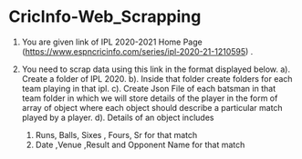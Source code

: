 # CricInfo-Web_Scrapping
1. You are given link of IPL 2020-2021 Home Page (https://www.espncricinfo.com/series/ipl-2020-21-1210595) .
         
2. You need to scrap data using this link in the format displayed below.
a). Create a folder of IPL 2020.
b). Inside that folder create folders for each team playing in that ipl.
c). Create Json File of each batsman in that team folder in which we will store details of the player in the form of array of object where each object should describe a particular match    played by a player. 
d). Details of an object includes
   1. Runs, Balls, Sixes , Fours, Sr for that match
   2. Date ,Venue ,Result and Opponent Name for that match
